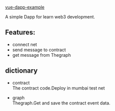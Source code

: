 [vue-dapp-example](http://dapp-opal.vercel.app/)   

A simple Dapp for learn web3 development.   

## Features:
* connect net
* send message to contract
* get message from Thegraph

## dictionary

* contract    
The contract code.Deploy in mumbai test net

* graph   
Thegraph.Get and save the contract event data.   

